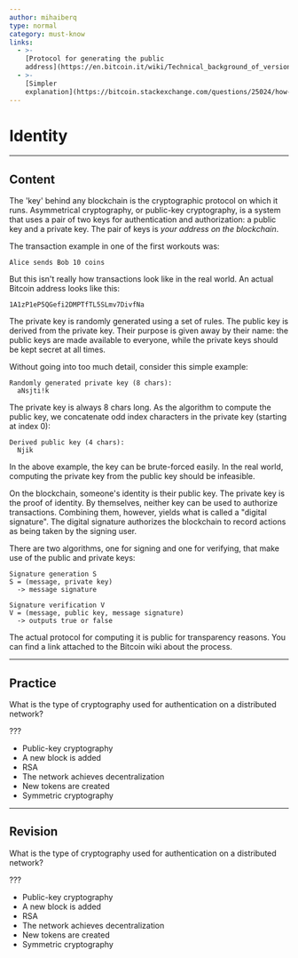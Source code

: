 ```yaml
---
author: mihaiberq
type: normal
category: must-know
links:
  - >-
    [Protocol for generating the public
    address](https://en.bitcoin.it/wiki/Technical_background_of_version_1_Bitcoin_addresses){website}
  - >-
    [Simpler
    explanation](https://bitcoin.stackexchange.com/questions/25024/how-do-you-get-a-bitcoin-public-key-from-a-private-key){website}
---
```


# Identity


---

## Content

The 'key' behind any blockchain is the cryptographic protocol on which it runs. Asymmetrical cryptography, or public-key cryptography, is a system that uses a pair of two keys for authentication and authorization: a public key and a private key. The pair of keys is *your address on the blockchain*.

The transaction example in one of the first workouts was:

```plain-text
Alice sends Bob 10 coins
```

But this isn't really how transactions look like in the real world. An actual Bitcoin address looks like this:

```plain-text
1A1zP1eP5QGefi2DMPTfTL5SLmv7DivfNa
```

The private key is randomly generated using a set of rules. The public key is derived from the private key. Their purpose is given away by their name: the public keys are made available to everyone, while the private keys should be kept secret at all times.

Without going into too much detail, consider this simple example:

```plain-text
Randomly generated private key (8 chars):
  aNsjti!k
```

The private key is always 8 chars long. As the algorithm to compute the public key, we concatenate odd index characters in the private key (starting at index 0):

```plain-text
Derived public key (4 chars):
  Njik
```

In the above example, the key can be brute-forced easily. In the real world, computing the private key from the public key should be infeasible.

On the blockchain, someone's identity is their public key. The private key is the proof of identity. By themselves, neither key can be used to authorize transactions. Combining them, however, yields what is called a "digital signature". The digital signature authorizes the blockchain to record actions as being taken by the signing user.

There are two algorithms, one for signing and one for verifying, that make use of the public and private keys:

```plain-text
Signature generation S
S = (message, private key)
  -> message signature
             	
Signature verification V
V = (message, public key, message signature)
  -> outputs true or false
```

The actual protocol for computing it is public for transparency reasons. You can find a link attached to the Bitcoin wiki about the process.


---

## Practice

What is the type of cryptography used for authentication on a distributed network?

???

- Public-key cryptography
- A new block is added
- RSA
- The network achieves decentralization
- New tokens are created
- Symmetric cryptography


---

## Revision

What is the type of cryptography used for authentication on a distributed network?

???

- Public-key cryptography
- A new block is added
- RSA
- The network achieves decentralization
- New tokens are created
- Symmetric cryptography
 
